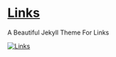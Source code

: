 # [Links][1]

A Beautiful Jekyll Theme For Links

[![Links](https://raw.githubusercontent.com/harsh98trivedi/links/master/assets/images/links.jpg)][1]


  [1]: https://github.com/harsh98trivedi/Links
